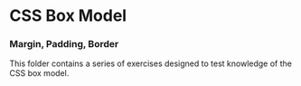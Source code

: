 # CSS Box Model
### Margin, Padding, Border

This folder contains a series of exercises designed to test knowledge of the CSS box model.
